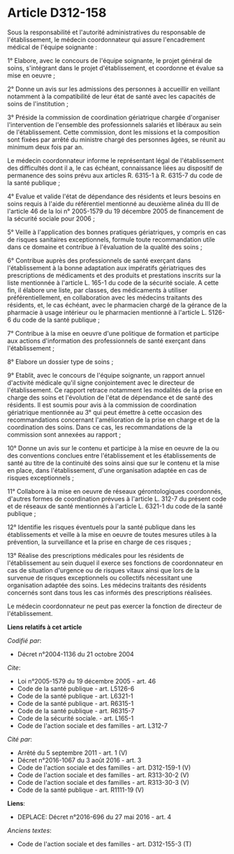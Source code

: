 # Article D312-158

Sous la responsabilité et l'autorité administratives du responsable de l'établissement, le médecin coordonnateur qui assure
l'encadrement médical de l'équipe soignante : 

1° Elabore, avec le concours de l'équipe soignante, le projet général de soins, s'intégrant dans le projet d'établissement,
et coordonne et évalue sa mise en oeuvre ; 

2° Donne un avis sur les admissions des personnes à accueillir en veillant notamment à la compatibilité de leur état de santé
avec les capacités de soins de l'institution ; 

3° Préside la commission de coordination gériatrique chargée d'organiser l'intervention de l'ensemble des professionnels
salariés et libéraux au sein de l'établissement. Cette commission, dont les missions et la composition sont fixées par arrêté
du ministre chargé des personnes âgées, se réunit au minimum deux fois par an. 

Le médecin coordonnateur informe le représentant légal de l'établissement des difficultés dont il a, le cas échéant,
connaissance liées au dispositif de permanence des soins prévu aux articles R. 6315-1 à R. 6315-7 du code de la santé
publique ; 

4° Evalue et valide l'état de dépendance des résidents et leurs besoins en soins requis à l'aide du référentiel mentionné au
deuxième alinéa du III de l'article 46 de la loi n° 2005-1579 du 19 décembre 2005 de financement de la sécurité sociale pour
2006 ; 

5° Veille à l'application des bonnes pratiques gériatriques, y compris en cas de risques sanitaires exceptionnels, formule
toute recommandation utile dans ce domaine et contribue à l'évaluation de la qualité des soins ; 

6° Contribue auprès des professionnels de santé exerçant dans l'établissement à la bonne adaptation aux impératifs
gériatriques des prescriptions de médicaments et des produits et prestations inscrits sur la liste mentionnée à l'article L.
165-1 du code de la sécurité sociale. A cette fin, il élabore une liste, par classes, des médicaments à utiliser
préférentiellement, en collaboration avec les médecins traitants des résidents, et, le cas échéant, avec le pharmacien chargé
de la gérance de la pharmacie à usage intérieur ou le pharmacien mentionné à l'article L. 5126-6 du code de la santé
publique ; 

7° Contribue à la mise en oeuvre d'une politique de formation et participe aux actions d'information des professionnels de
santé exerçant dans l'établissement ; 

8° Elabore un dossier type de soins ; 

9° Etablit, avec le concours de l'équipe soignante, un rapport annuel d'activité médicale qu'il signe conjointement avec le
directeur de l'établissement. Ce rapport retrace notamment les modalités de la prise en charge des soins et l'évolution de
l'état de dépendance et de santé des résidents. Il est soumis pour avis à la commission de coordination gériatrique
mentionnée au 3° qui peut émettre à cette occasion des recommandations concernant l'amélioration de la prise en charge et de
la coordination des soins. Dans ce cas, les recommandations de la commission sont annexées au rapport ; 

10° Donne un avis sur le contenu et participe à la mise en oeuvre de la ou des conventions conclues entre l'établissement et
les établissements de santé au titre de la continuité des soins ainsi que sur le contenu et la mise en place, dans
l'établissement, d'une organisation adaptée en cas de risques exceptionnels ; 

11° Collabore à la mise en oeuvre de réseaux gérontologiques coordonnés, d'autres formes de coordination prévues à l'article
L. 312-7 du présent code et de réseaux de santé mentionnés à l'article L. 6321-1 du code de la santé publique ; 

12° Identifie les risques éventuels pour la santé publique dans les établissements et veille à la mise en oeuvre de toutes
mesures utiles à la prévention, la surveillance et la prise en charge de ces risques ; 

13° Réalise des prescriptions médicales pour les résidents de l'établissement au sein duquel il exerce ses fonctions de
coordonnateur en cas de situation d'urgence ou de risques vitaux ainsi que lors de la survenue de risques exceptionnels ou
collectifs nécessitant une organisation adaptée des soins. Les médecins traitants des résidents concernés sont dans tous les
cas informés des prescriptions réalisées. 

Le médecin coordonnateur ne peut pas exercer la fonction de directeur de l'établissement.

**Liens relatifs à cet article**

_Codifié par_:

  - Décret n°2004-1136 du 21 octobre 2004

_Cite_:

  - Loi n°2005-1579 du 19 décembre 2005 - art. 46
  - Code de la santé publique - art. L5126-6
  - Code de la santé publique - art. L6321-1
  - Code de la santé publique - art. R6315-1
  - Code de la santé publique - art. R6315-7
  - Code de la sécurité sociale. - art. L165-1
  - Code de l'action sociale et des familles - art. L312-7

_Cité par_:

  - Arrêté du 5 septembre 2011 - art. 1 (V)
  - Décret n°2016-1067 du 3 août 2016 - art. 3
  - Code de l'action sociale et des familles - art. D312-159-1 (V)
  - Code de l'action sociale et des familles - art. R313-30-2 (V)
  - Code de l'action sociale et des familles - art. R313-30-3 (V)
  - Code de la santé publique - art. R1111-19 (V)

**Liens**:

  - DEPLACE: Décret n°2016-696 du 27 mai 2016 - art. 4

_Anciens textes_:

  - Code de l'action sociale et des familles - art. D312-155-3 (T)
